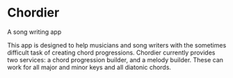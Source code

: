 # Chordier
A song writing app


This app is designed to help musicians and song writers with
the sometimes difficult task of creating chord progressions.
Chordier currently provides two services: a chord progression
builder, and a melody builder. These can work for all major
and minor keys and all diatonic chords.
